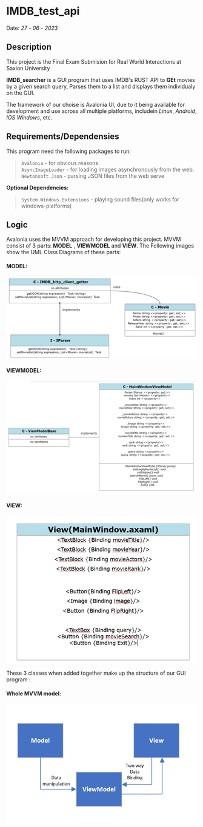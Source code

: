 # IMDB_test_api

	


Date: *27* - *06* - *2023*

## Description

This project is the  Final Exam Submision for Real World Interactions at Saxion University

**IMDB_searcher** is a GUI program that uses IMDB's RUST API to **GEt** movies by a given search query, Parses them to a list and displays them individualy on the GUI. 

The framework of our choise is Avalonia UI, due to it being available for development and use across all multiple platforms, includein *Linux*, *Android*, *IOS* *Windows*, etc. <br>

## Requirements/Dependensies

This program need the following packages to run: 
> `Avalonia` - for obvious reasons<br>
> `AsyncImageLoader`  - for loading images asynchronously from the web.<br>
> `Newtonsoft.Json` - parsing JSON files from the web serve<br>

**Optional Dependencies:** 
> `System.Windows.Extensions` - playing sound files(only works for windows-platforms)


## Logic

Avalonia uses the MVVM approach for developing this project. 
MVVM consist of 3 parts: **MODEL** , **VIEWMODEL** and **VIEW**. 
The Following images show the UML Class Diagrams of these parts: 

#### MODEL: 

![Model](./github_images/model.png)

#### VIEWMODEL: 
![ViewModel](./github_images/viewmodel.png)

#### VIEW: 
![view](github_images/view.png)

These 3 classes when added together make up the structure of our GUI program : 


#### Whole MVVM model: 

![whole](github_images/whole.png)



